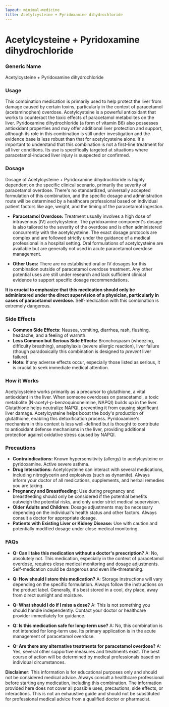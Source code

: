 ```yaml
---
layout: minimal-medicine
title: Acetylcysteine + Pyridoxamine dihydrochloride
---
```


# Acetylcysteine + Pyridoxamine dihydrochloride
### Generic Name
Acetylcysteine + Pyridoxamine dihydrochloride


### Usage

This combination medication is primarily used to help protect the liver from damage caused by certain toxins, particularly in the context of paracetamol (acetaminophen) overdose.  Acetylcysteine is a powerful antioxidant that works to counteract the toxic effects of paracetamol metabolites on the liver. Pyridoxamine dihydrochloride (a form of vitamin B6) also possesses antioxidant properties and may offer additional liver protection and support, although its role in this combination is still under investigation and the evidence base is less robust than that for acetylcysteine alone.  It's important to understand that this combination is not a first-line treatment for all liver conditions.  Its use is specifically targeted at situations where paracetamol-induced liver injury is suspected or confirmed.


### Dosage

Dosage of Acetylcysteine + Pyridoxamine dihydrochloride is highly dependent on the specific clinical scenario, primarily the severity of paracetamol overdose.  There's no standardized, universally accepted formulation of this combination, and the specific dosage and administration route will be determined by a healthcare professional based on individual patient factors like age, weight, and the timing of the paracetamol ingestion.  

* **Paracetamol Overdose:** Treatment usually involves a high dose of intravenous (IV) acetylcysteine. The pyridoxamine component's dosage is also tailored to the severity of the overdose and is often administered concurrently with the acetylcysteine. The exact dosage protocols are complex and are followed strictly under the guidance of a medical professional in a hospital setting.  Oral formulations of acetylcysteine are available but are generally not used in acute paracetamol overdose management.

* **Other Uses:** There are no established oral or IV dosages for this combination outside of paracetamol overdose treatment.  Any other potential uses are still under research and lack sufficient clinical evidence to support specific dosage recommendations.

**It is crucial to emphasize that this medication should only be administered under the direct supervision of a physician, particularly in cases of paracetamol overdose.**  Self-medication with this combination is extremely dangerous.



### Side Effects

* **Common Side Effects:** Nausea, vomiting, diarrhea, rash, flushing, headache, and a feeling of warmth.
* **Less Common but Serious Side Effects:** Bronchospasm (wheezing, difficulty breathing), anaphylaxis (severe allergic reaction), liver failure (though paradoxically this combination is designed to *prevent* liver failure).
* **Note:** If any adverse effects occur, especially those listed as serious, it is crucial to seek immediate medical attention.


### How it Works

Acetylcysteine works primarily as a precursor to glutathione, a vital antioxidant in the liver.  When someone overdoses on paracetamol, a toxic metabolite (N-acetyl-p-benzoquinoneimine, NAPQI) builds up in the liver.  Glutathione helps neutralize NAPQI, preventing it from causing significant liver damage.  Acetylcysteine helps boost the body's production of glutathione, enabling this detoxification process.  Pyridoxamine's mechanism in this context is less well-defined but is thought to contribute to antioxidant defense mechanisms in the liver, providing additional protection against oxidative stress caused by NAPQI.


### Precautions

* **Contraindications:**  Known hypersensitivity (allergy) to acetylcysteine or pyridoxamine.  Active severe asthma.
* **Drug Interactions:**  Acetylcysteine can interact with several medications, including nitroglycerin and explosives (such as dynamite).  Always inform your doctor of all medications, supplements, and herbal remedies you are taking.
* **Pregnancy and Breastfeeding:** Use during pregnancy and breastfeeding should only be considered if the potential benefits outweigh the potential risks, and only under strict medical supervision.
* **Older Adults and Children:** Dosage adjustments may be necessary depending on the individual's health status and other factors.  Always consult a doctor for appropriate dosage.
* **Patients with Existing Liver or Kidney Disease:** Use with caution and potentially modified dosage under close medical monitoring.


### FAQs

* **Q: Can I take this medication without a doctor's prescription?** A: No, absolutely not. This medication, especially in the context of paracetamol overdose, requires close medical monitoring and dosage adjustments. Self-medication could be dangerous and even life-threatening.

* **Q: How should I store this medication?** A: Storage instructions will vary depending on the specific formulation.  Always follow the instructions on the product label.  Generally, it's best stored in a cool, dry place, away from direct sunlight and moisture.

* **Q: What should I do if I miss a dose?** A:  This is not something you should handle independently. Contact your doctor or healthcare provider immediately for guidance.

* **Q: Is this medication safe for long-term use?** A:  No, this combination is not intended for long-term use.  Its primary application is in the acute management of paracetamol overdose.

* **Q: Are there any alternative treatments for paracetamol overdose?** A: Yes, several other supportive measures and treatments exist. The best course of action will be determined by medical professionals based on individual circumstances.


**Disclaimer:** This information is for educational purposes only and should not be considered medical advice.  Always consult a healthcare professional before starting any medication, including this combination.  The information provided here does not cover all possible uses, precautions, side effects, or interactions.  This is not an exhaustive guide and should not be substituted for professional medical advice from a qualified doctor or pharmacist.
